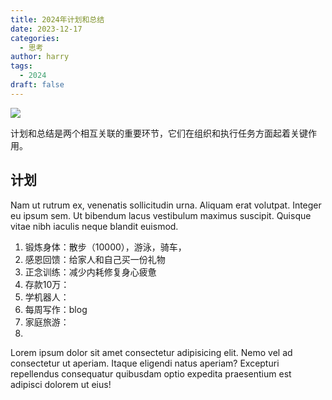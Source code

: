 ```yaml
---
title: 2024年计划和总结
date: 2023-12-17
categories:
  - 思考
author: harry
tags: 
  - 2024
draft: false
---
```


<img src="https://pic.imgdb.cn/item/656f2c16c458853aef775efe.jpg" />

计划和总结是两个相互关联的重要环节，它们在组织和执行任务方面起着关键作用。

<!--more-->

## 计划

Nam ut rutrum ex, venenatis sollicitudin urna. Aliquam erat volutpat. Integer eu ipsum sem. Ut bibendum lacus vestibulum maximus suscipit. Quisque vitae nibh iaculis neque blandit euismod.

1. 锻炼身体：散步（10000），游泳，骑车， 
2. 感恩回馈：给家人和自己买一份礼物  
3. 正念训练：减少内耗修复身心疲惫  
4. 存款10万：
5. 学机器人：
6. 每周写作：blog
7. 家庭旅游：
8. 

Lorem ipsum dolor sit amet consectetur adipisicing elit. Nemo vel ad consectetur ut aperiam. Itaque eligendi natus aperiam? Excepturi repellendus consequatur quibusdam optio expedita praesentium est adipisci dolorem ut eius!
